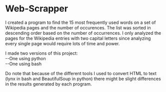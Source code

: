 # Web-Scrapper

I created a program to find the 15 most frequently used words on a set of Wikipedia pages and the number of occurences. The list was sorted in descending order based on the number of occurrences. I only analyzed the pages for the Wikipedia entries with two capital letters since analyzing every single page would require lots of time and power. 

I made two versions of this project:  
--One using python  
--One using bash  

Do note that because of the different tools I used to convert HTML to text (lynx in bash and BeautifulSoup in python) there might be slight differences in the results generated by each program.
